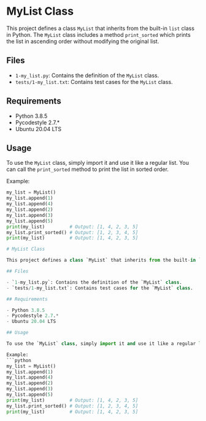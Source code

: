 # MyList Class

This project defines a class `MyList` that inherits from the built-in `list` class in Python. The `MyList` class includes a method `print_sorted` which prints the list in ascending order without modifying the original list.

## Files

- `1-my_list.py`: Contains the definition of the `MyList` class.
- `tests/1-my_list.txt`: Contains test cases for the `MyList` class.

## Requirements

- Python 3.8.5
- Pycodestyle 2.7.*
- Ubuntu 20.04 LTS

## Usage

To use the `MyList` class, simply import it and use it like a regular list. You can call the `print_sorted` method to print the list in sorted order.

Example:
```python
my_list = MyList()
my_list.append(1)
my_list.append(4)
my_list.append(2)
my_list.append(3)
my_list.append(5)
print(my_list)         # Output: [1, 4, 2, 3, 5]
my_list.print_sorted() # Output: [1, 2, 3, 4, 5]
print(my_list)         # Output: [1, 4, 2, 3, 5]

# MyList Class

This project defines a class `MyList` that inherits from the built-in `list` class in Python. The `MyList` class includes a method `print_sorted` which prints the list in ascending order without modifying the original list.

## Files

- `1-my_list.py`: Contains the definition of the `MyList` class.
- `tests/1-my_list.txt`: Contains test cases for the `MyList` class.

## Requirements

- Python 3.8.5
- Pycodestyle 2.7.*
- Ubuntu 20.04 LTS

## Usage

To use the `MyList` class, simply import it and use it like a regular list. You can call the `print_sorted` method to print the list in sorted order.

Example:
```python
my_list = MyList()
my_list.append(1)
my_list.append(4)
my_list.append(2)
my_list.append(3)
my_list.append(5)
print(my_list)         # Output: [1, 4, 2, 3, 5]
my_list.print_sorted() # Output: [1, 2, 3, 4, 5]
print(my_list)         # Output: [1, 4, 2, 3, 5]
